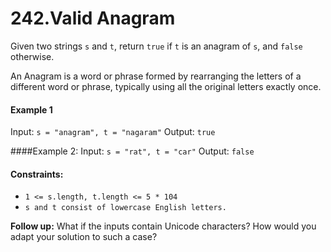 <h1>242.Valid Anagram</h1>

Given two strings `s` and `t`, return `true` if `t` is an anagram of `s`, and `false` otherwise.

An Anagram is a word or phrase formed by rearranging the letters of a different word or phrase, typically using all the original letters exactly once.

 
#### Example 1

Input: `s = "anagram", t = "nagaram"`
Output: `true`

####Example 2:
Input: `s = "rat", t = "car"`
Output: `false`
 

#### Constraints:

- `1 <= s.length, t.length <= 5 * 104`
- `s and t consist of lowercase English letters.`
 

<strong>Follow up:</strong> What if the inputs contain Unicode characters? How would you adapt your solution to such a case?